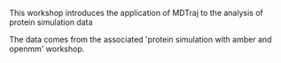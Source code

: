 This workshop introduces the application of MDTraj to the analysis of protein simulation data

The data comes from the associated 'protein simulation with amber and openmm' workshop.

